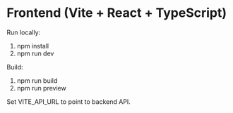 # Frontend (Vite + React + TypeScript)

Run locally:

1. npm install
2. npm run dev

Build:

1. npm run build
2. npm run preview

Set VITE_API_URL to point to backend API.
